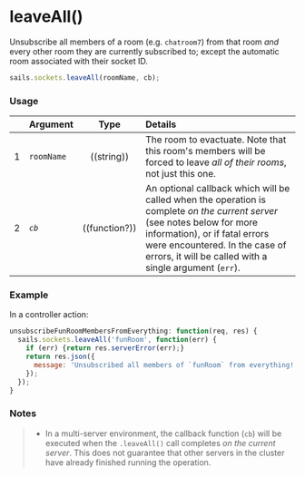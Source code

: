 # leaveAll()

Unsubscribe all members of a room (e.g. `chatroom7`) from that room _and_ every other room they are currently subscribed to; except the automatic room associated with their socket ID.

```javascript
sails.sockets.leaveAll(roomName, cb);
```


### Usage

|   | Argument   | Type        | Details |
|---|------------|:-----------:|:--------|
| 1 | `roomName`   | ((string)) | The room to evactuate.  Note that this room's members will be forced to leave _all of their rooms_, not just this one.
| 2 | _`cb`_       | ((function?))| An optional callback which will be called when the operation is complete _on the current server_ (see notes below for more information), or if fatal errors were encountered.  In the case of errors, it will be called with a single argument (`err`).

### Example

In a controller action:

```javascript
unsubscribeFunRoomMembersFromEverything: function(req, res) {
  sails.sockets.leaveAll('funRoom', function(err) {
    if (err) {return res.serverError(err);}
    return res.json({
      message: 'Unsubscribed all members of `funRoom` from everything!'
    });
  });
}
```


### Notes
> + In a multi-server environment, the callback function (`cb`) will be executed when the `.leaveAll()` call completes _on the current server_.  This does not guarantee that other servers in the cluster have already finished running the operation.

<docmeta name="displayName" value="leaveAll()">
